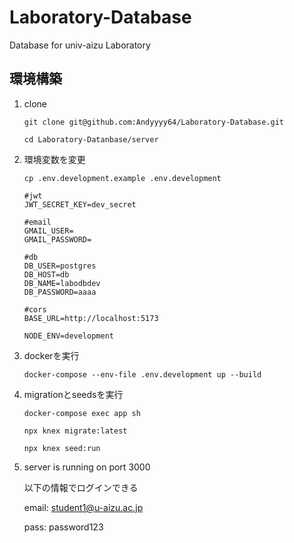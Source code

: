# Laboratory-Database
Database for univ-aizu Laboratory

## 環境構築

1. clone

    `git clone git@github.com:Andyyyy64/Laboratory-Database.git`

    `cd Laboratory-Datanbase/server`

2. 環境変数を変更

    `cp .env.development.example .env.development`

    ```
    #jwt
    JWT_SECRET_KEY=dev_secret

    #email
    GMAIL_USER=
    GMAIL_PASSWORD=

    #db
    DB_USER=postgres
    DB_HOST=db
    DB_NAME=labodbdev
    DB_PASSWORD=aaaa

    #cors
    BASE_URL=http://localhost:5173

    NODE_ENV=development
    ```
3. dockerを実行

    `docker-compose --env-file .env.development up --build`

4. migrationとseedsを実行

    `docker-compose exec app sh`

    `npx knex migrate:latest`

    `npx knex seed:run`

5. server is running on port 3000

    以下の情報でログインできる

    email: student1@u-aizu.ac.jp

    pass: password123
